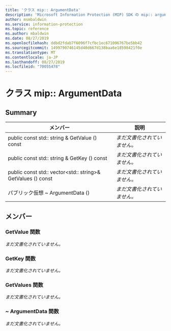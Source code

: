 ```yaml
---
title: 'クラス mip:: ArgumentData'
description: 'Microsoft Information Protection (MIP) SDK の mip:: argumentdata クラスについて説明します。'
author: msmbaldwin
ms.service: information-protection
ms.topic: reference
ms.author: mbaldwin
ms.date: 08/27/2019
ms.openlocfilehash: ddbd2fdab7f6096f7cfbc1ec671096767be5bb42
ms.sourcegitcommit: 1499790746145d40d667d138baa6e18598421f0e
ms.translationtype: MT
ms.contentlocale: ja-JP
ms.lasthandoff: 08/27/2019
ms.locfileid: "70055478"
---
```

# <a name="class-mipargumentdata"></a>クラス mip:: ArgumentData 
  
## <a name="summary"></a>Summary
 メンバー                        | 説明                                
--------------------------------|---------------------------------------------
public const std:: string & GetValue () const  | _まだ文書化されていません。_
public const std:: string & GetKey () const  | _まだ文書化されていません。_
public const std:: vector\<std:: string\>& GetValues () const  | _まだ文書化されていません。_
パブリック仮想 ~ ArgumentData ()  | _まだ文書化されていません。_
  
## <a name="members"></a>メンバー
  
### <a name="getvalue-function"></a>GetValue 関数
_まだ文書化されていません。_

  
### <a name="getkey-function"></a>GetKey 関数
_まだ文書化されていません。_

  
### <a name="getvalues-function"></a>GetValues 関数
_まだ文書化されていません。_

  
### <a name="argumentdata-function"></a>~ ArgumentData 関数
_まだ文書化されていません。_
